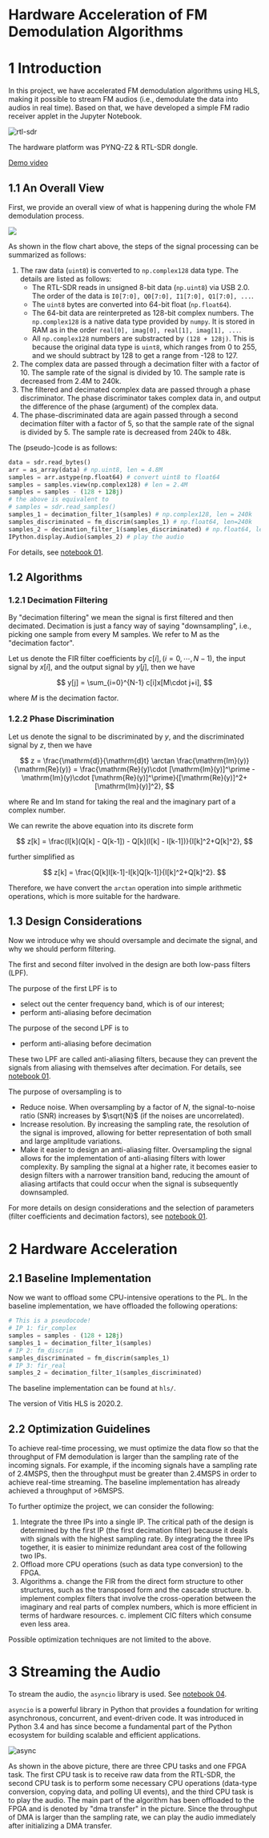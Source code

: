 # Hardware Acceleration of FM Demodulation Algorithms

# 1 Introduction

In this project, we have accelerated FM demodulation algorithms using HLS, making it possible to stream FM audios (i.e., demodulate the data into audios in real time). Based on that, we have developed a simple FM radio receiver applet in the Jupyter Notebook.

![rtl-sdr](image/report/rtl-sdr.jpeg)

The hardware platform was PYNQ-Z2 & RTL-SDR dongle.

[Demo video](https://hfwang132.github.io/zh-cn/xilinx-work/files/rtl-sdr.mp4)

## 1.1 An Overall View

First, we provide an overall view of what is happening during the whole FM demodulation process.

![](image/report/flow.jpg)

As shown in the flow chart above, the steps of the signal processing can be summarized as follows:

1. The raw data (`uint8`) is converted to `np.complex128` data type. The details are listed as follows:
   - The RTL-SDR reads in unsigned 8-bit data (`np.uint8`) via USB 2.0. The order of the data is `I0[7:0], Q0[7:0], I1[7:0], Q1[7:0], ...`.
   - The `uint8` bytes are converted into 64-bit float (`np.float64`).
   - The 64-bit data are reinterpreted as 128-bit complex numbers. The `np.complex128` is a native data type provided by `numpy`. It is stored in RAM as in the order `real[0], imag[0], real[1], imag[1], ...`.
   - All `np.complex128` numbers are substracted by `(128 + 128j)`. This is because the original data type is `uint8`, which ranges from 0 to 255, and we should subtract by 128 to get a range from -128 to 127.
2. The complex data are passed through a decimation filter with a factor of 10. The sample rate of the signal is divided by 10. The sample rate is decreased from 2.4M to 240k.
3. The filtered and decimated complex data are passed through a phase discriminator. The phase discriminator takes complex data in, and output the difference of the phase (argument) of the complex data.
4. The phase-discriminated data are again passed through a second decimation filter with a factor of 5, so that the sample rate of the signal is divided by 5. The sample rate is decreased from 240k to 48k.

The (pseudo-)code is as follows:

```python
data = sdr.read_bytes()
arr = as_array(data) # np.uint8, len = 4.8M
samples = arr.astype(np.float64) # convert uint8 to float64
samples = samples.view(np.complex128) # len = 2.4M
samples = samples - (128 + 128j)
# the above is equivalent to
# samples = sdr.read_samples()
samples_1 = decimation_filter_1(samples) # np.complex128, len = 240k
samples_discriminated = fm_discrim(samples_1) # np.float64, len=240k
samples_2 = decimation_filter_1(samples_discriminated) # np.float64, len=48k
IPython.display.Audio(samples_2) # play the audio
```

For details, see [notebook 01](board/notebooks/01-Demodulating_FM_Signals.ipynb).

## 1.2 Algorithms

### 1.2.1 Decimation Filtering

By "decimation filtering" we mean the signal is first filtered and then decimated. Decimation is just a fancy way of saying "downsampling", i.e., picking one sample from every M samples. We refer to M as the "decimation factor".

Let us denote the FIR filter coefficients by $c[i],\,(i=0,\cdots,N-1)$, the input signal by $x[i]$, and the output signal by $y[j]$, then we have

$$
y[j] = \sum_{i=0}^{N-1} c[i]x[M\cdot j+i],
$$

where $M$ is the decimation factor.

### 1.2.2 Phase Discrimination

Let us denote the signal to be discriminated by $y$, and the discriminated signal by $z$, then we have

$$
z = \frac{\mathrm{d}}{\mathrm{d}t} \arctan \frac{\mathrm{Im}(y)}{\mathrm{Re}(y)}
    = \frac{\mathrm{Re}(y)\cdot [\mathrm{Im}(y)]^\prime - \mathrm{Im}(y)\cdot [\mathrm{Re}(y)]^\prime}{[\mathrm{Re}(y)]^2+[\mathrm{Im}(y)]^2},
$$

where $\mathrm{Re}$ and $\mathrm{Im}$ stand for taking the real and the imaginary part of a complex number.

We can rewrite the above equation into its discrete form

$$
z[k] = \frac{I[k](Q[k] - Q[k-1]) - Q[k](I[k] - I[k-1])}{I[k]^2+Q[k]^2},
$$

further simplified as

$$
z[k] = \frac{Q[k]I[k-1]-I[k]Q[k-1]}{I[k]^2+Q[k]^2}.
$$

Therefore, we have convert the `arctan` operation into simple arithmetic operations, which is more suitable for the hardware.

## 1.3 Design Considerations

Now we introduce why we should oversample and decimate the signal, and why we should perform filtering.

The first and second filter involved in the design are both low-pass filters (LPF).

The purpose of the first LPF is to

- select out the center frequency band, which is of our interest;
- perform anti-aliasing before decimation

The purpose of the second LPF is to

- perform anti-aliasing before decimation

These two LPF are called anti-aliasing filters, because they can prevent the signals from aliasing with themselves after decimation. For details, see [notebook 01](board/notebooks/01-Demodulating_FM_Signals.ipynb).

The purpose of oversampling is to

- Reduce noise.
  When oversampling by a factor of $N$, the signal-to-noise ratio (SNR) increases by $\sqrt{N}$ (if the noises are uncorrelated).
- Increase resolution.
  By increasing the sampling rate, the resolution of the signal is improved, allowing for better representation of both small and large amplitude variations.
- Make it easier to design an anti-aliasing filter.
  Oversampling the signal allows for the implementation of anti-aliasing filters with lower complexity. By sampling the signal at a higher rate, it becomes easier to design filters with a narrower transition band, reducing the amount of aliasing artifacts that could occur when the signal is subsequently downsampled.

For more details on design considerations and the selection of parameters (filter coefficients and decimation factors), see [notebook 01](board/notebooks/01-Demodulating_FM_Signals.ipynb).

# 2 Hardware Acceleration

## 2.1 Baseline Implementation

Now we want to offload some CPU-intensive operations to the PL. In the baseline implementation, we have offloaded the following operations:

```python
# This is a pseudocode!
# IP 1: fir_complex
samples = samples - (128 + 128j)
samples_1 = decimation_filter_1(samples)
# IP 2: fm_discrim
samples_discriminated = fm_discrim(samples_1)
# IP 3: fir_real
samples_2 = decimation_filter_1(samples_discriminated)
```

The baseline implementation can be found at `hls/`.

The version of Vitis HLS is 2020.2.

## 2.2 Optimization Guidelines

To achieve real-time processing, we must optimize the data flow so that the throughput of FM demodulation is larger than the sampling rate of the incoming signals. For example, if the incoming signals have a sampling rate of 2.4MSPS, then the throughput must be greater than 2.4MSPS in order to achieve real-time streaming. The baseline implementation has already achieved a throughput of >6MSPS.

To further optimize the project, we can consider the following:

1. Integrate the three IPs into a single IP.
   The critical path of the design is determined by the first IP (the first decimation filter) because it deals with signals with the highest sampling rate. By integrating the three IPs together, it is easier to minimize redundant area cost of the following two IPs.
2. Offload more CPU operations (such as data type conversion) to the FPGA.
3. Algorithms
   a. change the FIR from the direct form structure to other structures, such as the transposed form and the cascade structure.
   b. implement complex filters that involve the cross-operation between the imaginary and real parts of complex numbers, which is more efficient in terms of hardware resources.
   c. implement CIC filters which consume even less area.

Possible optimization techniques are not limited to the above.

# 3 Streaming the Audio

To stream the audio, the `asyncio` library is used. See [notebook 04](board/notebooks/04-FM_Radio_Player_App.ipynb).

`asyncio` is a powerful library in Python that provides a foundation for writing asynchronous, concurrent, and event-driven code. It was introduced in Python 3.4 and has since become a fundamental part of the Python ecosystem for building scalable and efficient applications.

![async](image/report/async.jpg)

As shown in the above picture, there are three CPU tasks and one FPGA task. The first CPU task is to receive raw data from the RTL-SDR, the second CPU task is to perform some necessary CPU operations (data-type conversion, copying data, and polling UI events), and the third CPU task is to play the audio. The main part of the algorithm has been offloaded to the FPGA and is denoted by "dma transfer" in the picture. Since the throughput of DMA is larger than the sampling rate, we can play the audio immediately after initializing a DMA transfer.
